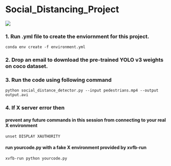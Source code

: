 # Social_Distancing_Project
<img src="https://github.com/RituYadav92/Social_Distancing_Project/Output_Demo1.gif">

### 1. Run .yml file to create the enviornment for this project.
```conda env create -f environment.yml```
### 2. Drop an email to download the pre-trained YOLO v3 weights on coco dataset.
### 3. Run the code using following command
```python social_distance_detector.py --input pedestrians.mp4 --output output.avi```

### 4. If X server error then 

#### prevent any future commands in this session from connecting to your real X environment
```unset DISPLAY XAUTHORITY```

#### run yourcode.py with a fake X environment provided by xvfb-run
```xvfb-run python yourcode.py```
